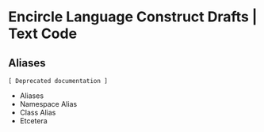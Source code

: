 ﻿Encircle Language Construct Drafts | Text Code
============================================

Aliases
-------

`[ Deprecated documentation ]`

- Aliases
- Namespace Alias
- Class Alias
- Etcetera